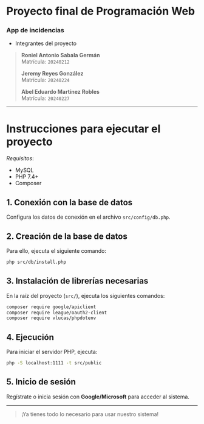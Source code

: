 # Proyecto final de Programación Web

### App de incidencias

- Integrantes del proyecto

> **Roniel Antonio Sabala Germán**  
>  Matrícula: `20240212`
>
> **Jeremy Reyes González**  
>  Matrícula: `20240224`
>
> **Abel Eduardo Martínez Robles**  
>  Matrícula: `20240227`

---

# Instrucciones para ejecutar el proyecto

_Requisitos_:

- MySQL
- PHP 7.4+
- Composer

## 1. Conexión con la base de datos

Configura los datos de conexión en el archivo `src/config/db.php`.

## 2. Creación de la base de datos

Para ello, ejecuta el siguiente comando:

```bash
php src/db/install.php
```

## 3. Instalación de librerías necesarias

En la raíz del proyecto (`src/`), ejecuta los siguientes comandos:

```bash
composer require google/apiclient
composer require league/oauth2-client
composer require vlucas/phpdotenv
```

## 4. Ejecución

Para iniciar el servidor PHP, ejecuta:

```bash
php -S localhost:1111 -t src/public
```

## 5. Inicio de sesión

Regístrate o inicia sesión con **Google/Microsoft** para acceder al sistema.

---

> ¡Ya tienes todo lo necesario para usar nuestro sistema!
